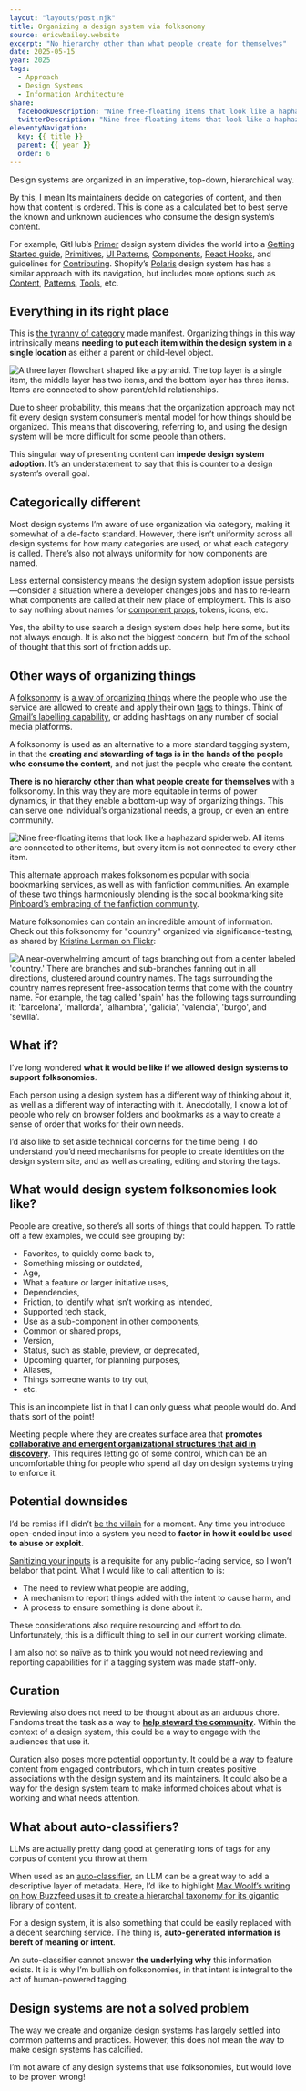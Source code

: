 ```yaml
---
layout: "layouts/post.njk"
title: Organizing a design system via folksonomy
source: ericwbailey.website
excerpt: "No hierarchy other than what people create for themselves"
date: 2025-05-15
year: 2025
tags:
  - Approach
  - Design Systems
  - Information Architecture
share:
  facebookDescription: "Nine free-floating items that look like a haphazard spiderweb. All items are connected to other items, but every item is not connected to every other item."
  twitterDescription: "Nine free-floating items that look like a haphazard spiderweb. All items are connected to other items, but every item is not connected to every other item."
eleventyNavigation:
  key: {{ title }}
  parent: {{ year }}
  order: 6
---
```


Design systems are organized in an imperative, top-down, hierarchical way.

By this, I mean Its maintainers decide on categories of content, and then how that content is ordered. This is done as a calculated bet to best serve the known and unknown audiences who consume the design system‘s content.

For example, GitHub’s [Primer](https://primer.style/) design system divides the world into a [Getting Started guide](https://primer.style/product/getting-started/), [Primitives](https://primer.style/product/primitives/), [UI Patterns](https://primer.style/product/ui-patterns/), [Components](https://primer.style/product/components/), [React Hooks](https://primer.style/product/hooks/), and guidelines for [Contributing](https://primer.style/product/contribute/). Shopify’s [Polaris](https://polaris.shopify.com/) design system has has a similar approach with its navigation, but includes more options such as [Content](https://polaris.shopify.com/content), [Patterns](https://polaris.shopify.com/patterns), [Tools](https://polaris.shopify.com/tools), etc.

## Everything in its right place

This is [the tyranny of category](https://scottberkun.com/2012/the-tyranny-of-category/) made manifest. Organizing things in this way intrinsically means **needing to put each item within the design system in a single location** as either a parent or child-level object.

<picture>
  <source
    media="(prefers-color-scheme: dark)"
    srcset="{{ '/img/posts/organizing-a-design-system-via-folksonomy/category-on-dark.svg' | url }}">
  <img
    role="img"
    alt="A three layer flowchart shaped like a pyramid. The top layer is a single item, the middle layer has two items, and the bottom layer has three items. Items are connected to show parent/child relationships."
    src="{{ '/img/posts/organizing-a-design-system-via-folksonomy/category-on-light.svg' | url }}">
</picture>

Due to sheer probability, this means that the organization approach may not fit every design system consumer’s mental model for how things should be organized. This means that discovering, referring to, and using the design system will be more difficult for some people than others.

This singular way of presenting content can **impede design system adoption**. It’s an understatement to say that this is counter to a design system’s overall goal.

## Categorically different

Most design systems I’m aware of use organization via category, making it somewhat of a de-facto standard. However, there isn’t uniformity across all design systems for how many categories are used, or what each category is called. There’s also not always uniformity for how components are named.

Less external consistency means the design system adoption issue persists—consider a situation where a developer changes jobs and has to re-learn what components are called at their new place of employment. This is also to say nothing about names for [component props](https://react.dev/learn/passing-props-to-a-component), tokens, icons, etc.

Yes, the ability to use search a design system does help here some, but its not always enough. It is also not the biggest concern, but I’m of the school of thought that this sort of friction adds up.

## Other ways of organizing things

A [folksonomy](https://vanderwal.net/folksonomy.html) is [a way of organizing things](https://en.wikipedia.org/wiki/Folksonomy) where the people who use the service are allowed to create and apply their own [tags](https://en.wikipedia.org/wiki/Tag_(metadata)) to things. Think of [Gmail’s labelling capability](https://support.google.com/mail/answer/118708?hl=en&co=GENIE.Platform%3DDesktop), or adding hashtags on any number of social media platforms.

A folksonomy is used as an alternative to a more standard tagging system, in that the **creating and stewarding of tags is in the hands of the people who consume the content**, and not just the people who create the content.

**There is no hierarchy other than what people create for themselves** with a folksonomy. In this way they are more equitable in terms of power dynamics, in that they enable a bottom-up way of organizing things. This can serve one individual’s organizational needs, a group, or even an entire community.

<picture>
  <source
    media="(prefers-color-scheme: dark)"
    srcset="{{ '/img/posts/organizing-a-design-system-via-folksonomy/folksonomy-on-dark.svg' | url }}">
  <img
    role="img"
    alt="Nine free-floating items that look like a haphazard spiderweb. All items are connected to other items, but every item is not connected to every other item."
    src="{{ '/img/posts/organizing-a-design-system-via-folksonomy/folksonomy-on-light.svg' | url }}">
</picture>

This alternate approach makes folksonomies popular with social bookmarking services, as well as with fanfiction communities. An example of these two things harmoniously blending is the social bookmarking site [Pinboard’s embracing of the fanfiction community](https://idlewords.com/talks/fan_is_a_tool_using_animal.htm).

Mature folksonomies can contain an incredible amount of information. Check out this folksonomy for "country" organized via significance-testing, as shared by [Kristina Lerman on Flickr](https://www.flickr.com/photos/27318782@N03/3061589037/):

<img
  alt="A near-overwhelming amount of tags branching out from a center labeled 'country.' There are branches and sub-branches fanning out in all directions, clustered around country names. The tags surrounding the country names represent free-assocation terms that come with the country name. For example, the tag called 'spain' has the following tags surrounding it: 'barcelona', 'mallorda', 'alhambra', 'galicia', 'valencia', 'burgo', and 'sevilla'."
  loading="lazy"
  src="{{ '/img/posts/organizing-a-design-system-via-folksonomy/country-folksonomy-kristina-lerman.jpg' | url }}">

## What if?

I’ve long wondered **what it would be like if we allowed design systems to support folksonomies**.

Each person using a design system has a different way of thinking about it, as well as a different way of interacting with it. Anecdotally, I know a lot of people who rely on browser folders and bookmarks as a way to create a sense of order that works for their own needs.

I’d also like to set aside technical concerns for the time being. I do understand you’d need mechanisms for people to create identities on the design system site, and as well as creating, editing and storing the tags.

## What would design system folksonomies look like?

People are creative, so there’s all sorts of things that could happen. To rattle off a few examples, we could see grouping by:

- Favorites, to quickly come back to,
- Something missing or outdated,
- Age,
- What a feature or larger initiative uses,
- Dependencies,
- Friction, to identify what isn’t working as intended,
- Supported tech stack,
- Use as a sub-component in other components,
- Common or shared props,
- Version,
- Status, such as stable, preview, or deprecated,
- Upcoming quarter, for planning purposes,
- Aliases,
- Things someone wants to try out,
- etc.

This is an incomplete list in that I can only guess what people would do. And that’s sort of the point!

Meeting people where they are creates surface area that **promotes [collaborative and emergent organizational structures that aid in discovery](https://open.library.ubc.ca/soa/cIRcle/collections/facultyresearchandpublications/52383/items/1.0387156#downloadfiles)**. This requires letting go of some control, which can be an uncomfortable thing for people who spend all day on design systems trying to enforce it.

## Potential downsides

I’d be remiss if I didn’t [be the villain](https://24ways.org/2018/be-the-villain/) for a moment. Any time you introduce open-ended input into a system you need to **factor in how it could be used to abuse or exploit**.

[Sanitizing your inputs](https://xkcd.fyi/327) is a requisite for any public-facing service, so I won’t belabor that point. What I would like to call attention to is:

- The need to review what people are adding,
- A mechanism to report things added with the intent to cause harm, and
- A process to ensure something is done about it.

These considerations also require resourcing and effort to do. Unfortunately, this is a difficult thing to sell in our current working climate.

I am also not so naïve as to think you would not need reviewing and reporting capabilities for if a tagging system was made staff-only.

## Curation

Reviewing also does not need to be thought about as an arduous chore. Fandoms treat the task as a way to [**help steward the community**](https://thehistoryoftheweb.com/postscript/fandom-folksonomies-and-tagging-things-right/#:~:text=on%20the%20web.-,curated%20folksonomy,-The%20first%20feature). Within the context of a design system, this could be a way to engage with the audiences that use it.

Curation also poses more potential opportunity. It could be a way to feature content from engaged contributors, which in turn creates positive associations with the design system and its maintainers. It could also be a way for the design system team to make informed choices about what is working and what needs attention.

## What about auto-classifiers?

LLMs are actually pretty dang good at generating tons of tags for any corpus of content you throw at them.

When used as an [auto-classifier](https://www.poolparty.biz/learning-hub/tagging-101-what-is-auto-classification/), an LLM can be a great way to add a descriptive layer of metadata. Here, I’d like to highlight [Max Woolf’s writing on how Buzzfeed uses it to create a hierarchal taxonomy for its gigantic library of content](https://minimaxir.com/2025/05/llm-use/#llms-for-professional-problem-solving).

For a design system, it is also something that could be easily replaced with a decent searching service. The thing is, **auto-generated information is bereft of meaning or intent**.

An auto-classifier cannot answer **the underlying why** this information exists. It is is why I’m bullish on folksonomies, in that intent is integral to the act of human-powered tagging.

## Design systems are not a solved problem

The way we create and organize design systems has largely settled into common patterns and practices. However, this does not mean the way to make design systems has calcified.

I’m not aware of any design systems that use folksonomies, but would love to be proven wrong!
